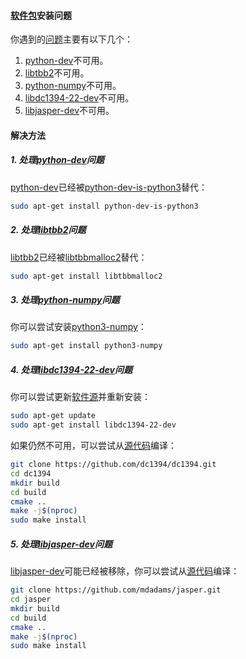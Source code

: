 

#### [软件包](https://zh.wikipedia.org/wiki/软件包)安装问题

你遇到的[问题](https://zh.wikipedia.org/wiki/问题)主要有以下几个：

1. [python-dev](https://zh.wikipedia.org/wiki/python-dev)不可用。
2. [libtbb2](https://zh.wikipedia.org/wiki/libtbb2)不可用。
3. [python-numpy](https://zh.wikipedia.org/wiki/python-numpy)不可用。
4. [libdc1394-22-dev](https://zh.wikipedia.org/wiki/libdc1394-22-dev)不可用。
5. [libjasper-dev](https://zh.wikipedia.org/wiki/libjasper-dev)不可用。

#### 解决方法

##### 1. 处理[python-dev](https://zh.wikipedia.org/wiki/python-dev)问题

[python-dev](https://zh.wikipedia.org/wiki/python-dev)已经被[python-dev-is-python3](https://zh.wikipedia.org/wiki/python-dev-is-python3)替代：

```bash
sudo apt-get install python-dev-is-python3
```

##### 2. 处理[libtbb2](https://zh.wikipedia.org/wiki/libtbb2)问题

[libtbb2](https://zh.wikipedia.org/wiki/libtbb2)已经被[libtbbmalloc2](https://zh.wikipedia.org/wiki/libtbbmalloc2)替代：

```bash
sudo apt-get install libtbbmalloc2
```

##### 3. 处理[python-numpy](https://zh.wikipedia.org/wiki/python-numpy)问题

你可以尝试安装[python3-numpy](https://zh.wikipedia.org/wiki/python3-numpy)：

```bash
sudo apt-get install python3-numpy
```

##### 4. 处理[libdc1394-22-dev](https://zh.wikipedia.org/wiki/libdc1394-22-dev)问题

你可以尝试更新[软件源](https://zh.wikipedia.org/wiki/软件源)并重新安装：

```bash
sudo apt-get update
sudo apt-get install libdc1394-22-dev
```

如果仍然不可用，可以尝试从[源代码](https://zh.wikipedia.org/wiki/源代码)编译：

```bash
git clone https://github.com/dc1394/dc1394.git
cd dc1394
mkdir build
cd build
cmake ..
make -j$(nproc)
sudo make install
```

##### 5. 处理[libjasper-dev](https://zh.wikipedia.org/wiki/libjasper-dev)问题

[libjasper-dev](https://zh.wikipedia.org/wiki/libjasper-dev)可能已经被移除，你可以尝试从[源代码](https://zh.wikipedia.org/wiki/源代码)编译：

```bash
git clone https://github.com/mdadams/jasper.git
cd jasper
mkdir build
cd build
cmake ..
make -j$(nproc)
sudo make install
```

